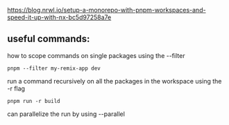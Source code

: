 https://blog.nrwl.io/setup-a-monorepo-with-pnpm-workspaces-and-speed-it-up-with-nx-bc5d97258a7e

## useful commands:

how to scope commands on single packages using the --filter

```shell
pnpm --filter my-remix-app dev
```

run a command recursively on all the packages in the workspace using the -r flag

```shell
pnpm run -r build
```

can parallelize the run by using --parallel
